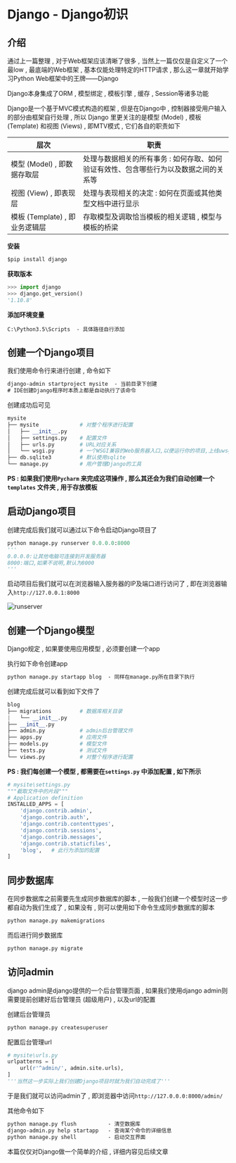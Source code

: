 # Django - Django初识








<extoc></extoc>

## 介绍

通过上一篇整理 , 对于Web框架应该清晰了很多 , 当然上一篇仅仅是自定义了一个最low , 最底端的Web框架 , 基本仅能处理特定的HTTP请求 , 那么这一章就开始学习Python Web框架中的王牌——Django

Django本身集成了ORM , 模型绑定 , 模板引擎 , 缓存 , Session等诸多功能

Django是一个基于MVC模式构造的框架 , 但是在Django中 , 控制器接受用户输入的部分由框架自行处理 , 所以 Django 里更关注的是模型 (Model)  , 模板 (Template) 和视图 (Views) , 即MTV模式 , 它们各自的职责如下

| 层次                     | 职责                                       |
| ---------------------- | ---------------------------------------- |
| 模型 (Model) , 即数据存取层    | 处理与数据相关的所有事务 :  如何存取、如何验证有效性、包含哪些行为以及数据之间的关系等 |
| 视图 (View) , 即表现层       | 处理与表现相关的决定 :  如何在页面或其他类型文档中进行显示          |
| 模板 (Template) , 即业务逻辑层 | 存取模型及调取恰当模板的相关逻辑 , 模型与模板的桥梁              |

**安装**

```cmd
$pip install django
```

**获取版本**

```python
>>> import django
>>> django.get_version()
'1.10.8'
```

**添加环境变量**

```
C:\Python3.5\Scripts  - 具体路径自行添加
```

## 创建一个Django项目

我们使用命令行来进行创建 , 命令如下

```cmd
django-admin startproject mysite  - 当前目录下创建
# IDE创建Django程序时本质上都是自动执行了该命令
```

创建成功后可见

```python
mysite
├── mysite             # 对整个程序进行配置
│   ├── __init__.py
│   ├── settings.py    # 配置文件
│   ├── urls.py        # URL对应关系
│   └── wsgi.py        # 一个WSGI兼容的Web服务器入口,以便运行你的项目,上线uwsgi + nginx
├── db.sqlite3         # 默认使用sqlite
└── manage.py          # 用户管理Django的工具
```

**PS : 如果我们使用`Pycharm` 来完成这项操作 , 那么其还会为我们自动创建一个`templates` 文件夹 , 用于存放模板** 

## 启动Django项目

创建完成后我们就可以通过以下命令启动Django项目了

```python
python manage.py runserver 0.0.0.0:8000
'''
0.0.0.0:让其他电脑可连接到开发服务器
8000:端口,如果不说明,默认为8000
'''
```

启动项目后我们就可以在浏览器输入服务器的IP及端口进行访问了 , 即在浏览器输入`http://127.0.0.1:8000` 

![runserver](http://oux34p43l.bkt.clouddn.com/runserver.png?imageMogr2/blur/1x0/quality/75|watermark/2/text/bHlvbi55YW5nQHFxLmNvbQ==/font/YXBhcmFqaXRh/fontsize/560/fill/Izk0ODI4Mg==/dissolve/100/gravity/SouthEast/dx/10/dy/10)

## 创建一个Django模型

Django规定 , 如果要使用应用模型 , 必须要创建一个app

执行如下命令创建app

```cmd
python manage.py startapp blog  - 同样在manage.py所在目录下执行
```

创建完成后就可以看到如下文件了

```python
blog
├── migrations         # 数据库相关目录
|   └── __init__.py     
├── __init__.py        
├── admin.py           # admin后台管理文件
├── apps.py            # 应用文件
├── models.py          # 模型文件
├── tests.py           # 测试文件
└── views.py           # 对整个程序进行配置
```

**PS : 我们每创建一个模型 , 都需要在`settings.py` 中添加配置 , 如下所示** 

```python
# mysite\settings.py
"""截取文件中的片段"""
# Application definition
INSTALLED_APPS = [
    'django.contrib.admin',
    'django.contrib.auth',
    'django.contrib.contenttypes',
    'django.contrib.sessions',
    'django.contrib.messages',
    'django.contrib.staticfiles',
    'blog',   # 此行为添加的配置
]
```

## 同步数据库

在同步数据库之前需要先生成同步数据库的脚本 , 一般我们创建一个模型时这一步都自动为我们生成了 , 如果没有 , 则可以使用如下命令生成同步数据库的脚本

```cmd
python manage.py makemigrations
```

而后进行同步数据库

```cmd
python manage.py migrate
```

## 访问admin

django admin是django提供的一个后台管理页面 , 如果我们使用django admin则需要提前创建好后台管理员 (超级用户) , 以及url的配置

创建后台管理员

```cmd
python manage.py createsuperuser
```

配置后台管理url

```python
# mysite\urls.py
urlpatterns = [
    url(r'^admin/', admin.site.urls),
]
'''当然这一步实际上我们创建Django项目时就为我们自动完成了'''
```

于是我们就可以访问admin了 , 即浏览器中访问`http://127.0.0.0:8000/admin/` 

其他命令如下

```cmd
python manage.py flush          - 清空数据库
django-admin.py help startapp   - 查询某个命令的详细信息
python manage.py shell          - 启动交互界面
```

本篇仅仅对Django做一个简单的介绍 , 详细内容见后续文章

